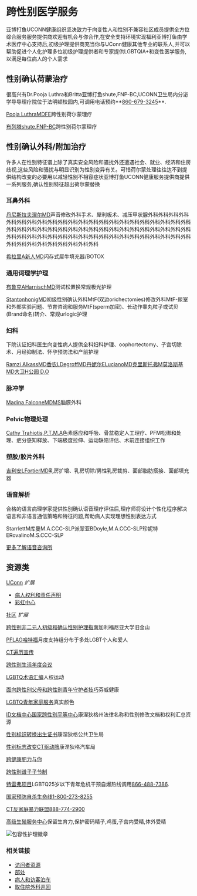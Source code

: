 # 跨性别医学服务

亚博打鱼UCONN健康组织坚决致力于向变性人和性别不兼容社区成员提供全方位综合服务服务提供商欢迎有机会与你合作,在安全支持环境实现福利亚博打鱼由学术医疗中心支持后,初级护理提供商充当你与UConn健康其他专业的联系人,并可以帮助促进个人化护理多位初级护理提供者和专家提供LGBTQIA+和变性医学服务,以满足每位病人的个人需求

## 性别确认荷蒙治疗

很高兴有Dr.Pooja Luthra和Britta亚博打鱼shute,FNP-BC,UCONN卫生局内分泌学导导理疗院位于法明顿校园内,可调用电话预约**[860-679-3245](tel:860-679-3245)**.

[Pooja LuthraMDFE](//m.productshows.com/find-a-provider/physician/Luthra-Pooja)跨性别荷尔蒙理疗

[布列塔shute,FNP-BC](//m.productshows.com/find-a-provider/physician/Shute-Britta)跨性别荷尔蒙理疗

## 性别确认外科/附加治疗

许多人在性别特征谱上除了真实安全风险和骚扰外还遭遇社会、就业、经济和住房歧视,这些风险和骚扰与明显识别为性别变异有关。可惜荷尔蒙处理往往达不到提供结构改变的必要用以减轻性别不相容症状亚博打鱼UCONN健康服务提供商提供一系列服务,确认性别特征超出荷尔蒙替换

### 耳鼻外科

[丹尼斯拉夫涅尔MD](//m.productshows.com/find-a-provider/physician/Lafreniere-Denis)声音修改外科手术、犀利板术、减压甲状腺外科外科外科外科外科外科外科外科外科外科外科外科外科外科外科外科外科外科外科外科外科外科外科外科外科外科外科外科外科外科外科外科外科外科外科外科外科外科外科外科外科外科外科外科外科外科外科外科外科外科外科外科外科外科外科外科外科外科外科外科外科外科外科外科外科外科外科

[希拉里A新人MD](//m.productshows.com/find-a-provider/physician/Newsome-Hillary)闪存式犀牛填充器/BOTOX

### 通用词理学护理

[布鲁克AHarnischMD](//m.productshows.com/find-a-provider/physician/Harnisch-Brooke)测试松置换常规极光护理

[StantonhonigMD](//m.productshows.com/find-a-provider/physician/Honig-Stanton)初级性别确认外科MtF(双边orichectomies)修改外科MtF-尿室和外部实验问题、节育咨询和服务MtF(sperm加密)、长动作睾丸粒子或试贝(Brand命名)转介、常规urlogic护理

### 妇科

下院认证妇科医生向变性病人提供全科妇科护理、oophortectomy、子宫切除术、月经抑制法、怀孕预防法和产前护理

[Ramzi AlkassMD](//m.productshows.com/find-a-provider/physician/Alkass-Ramzi)[香农LDegroffMD](//m.productshows.com/find-a-provider/physician/DeGroff-Shannon)[丹妮尔ELucianoMD](//m.productshows.com/find-a-provider/physician/Luciano-Danielle)[克里斯托弗M莫洛斯基MD](//m.productshows.com/find-a-provider/physician/Morosky-Christopher)[大卫H公园 D.O](//m.productshows.com/find-a-provider/physician/Park-David)

### 脉冲学

[Madina FalconeMDMS](//m.productshows.com/find-a-provider/physician/Falcone-Madina)脑膜外科

### Pelvic物理处理

[Cathy Trahiotis,P.T.M.A](//m.productshows.com/find-a-provider/physician/Trahiotis-Catherine2)色素感应和呼吸、骨盆稳定人工理疗、PFM松绑和处理、疤分感知释放、下端极度拉伸、运动缺陷评估、术前连接组织工作

### 塑胶/胶片外科

[吉利安LFortierMD](//m.productshows.com/find-a-provider/physician/Fortier-Jillian)乳房扩增、乳房切除/男性乳房裁剪、面部脂肪搭接、面部填充器

### 语音解析

合格的语言病理学家提供性别确认语音理疗评估后,理疗师将设计个性化程序解决语言和非语言通信策略和特征问题,帮助病人实现理想性别表达方式

StarrlettM库曼M.A.CCC-SLP派翠亚BDoyle,M.A.CCC-SLP珍妮特ERovalinoM.S.CCC-SLP

[更多了解语音咨询所](//m.productshows.com/otolaryngology/services/voice-and-speech-clinic/)

## 资源类

[UConn](javascript:void\(0\);) _扩展_

-   [病人权利和责任声明](//m.productshows.com/policies/wp-content/uploads/sites/28/2019/12/Attachment-A-Statment-of-Patient-Rights.pdf)
-   [彩虹中心](https://rainbowcenter.uconn.edu)

[社区](javascript:void\(0\);) _扩展_

[跨性别非二元人初级和确认性别护理指南](https://transcare.ucsf.edu/guidelines)加利福尼亚大学旧金山

[PFLAG哈特福](http://www.pflaghartford.org)月度支持组分布于多处LGBT个人和爱人

[CT遍历宣传](http://www.transadvocacy.org)

[跨性别生活年度会议](http://www.transadvocacy.org/transgender-lives-conference)

[LGBTQ术语汇编](https://www.hrc.org/resources/glossary-of-terms)人权运动

[面向跨性别父母和跨性别青年守护者技巧](https://fenwayhealth.org/tips-for-parents-and-guardians-of-transgender-youth)芬威健康

[LGBTQ青年家庭服务](https://ourtruecolors.org)真实颜色

[ID文档中心国家跨性别平等中心](https://transequality.org/documents/state/connecticut)康涅狄格州法律名称和性别修改文档和权利汇总资源

[性别标识转换出生证书](https://portal.ct.gov/DPH/Vital-Records/State-Vital-Records-Office-FAQs)康涅狄格公共卫生局

[性别标志改变CT驱动牌](http://www.ct.gov/dmv/lib/dmv/20/29/b-372.pdf)康涅狄格汽车局

[跨健康肥力与你](https://43vm18syztbmv7x72s5gob18-wpengine.netdna-ssl.com/wp-content/uploads/woocommerce_uploads/2015/01/Trans-Health-Fertility-and-You.pdf)

[跨性别谱子子节制](https://www.reproductiveaccess.org/wp-content/uploads/2018/06/bc-across-gender-spectrum.pdf)

[特雷弗项目](https://www.thetrevorproject.org/)LGBTQ25岁以下青年危机干预自爆热线调用[866-488-7386](tel:866-488-7386).

[国家预防自杀生命线](http://www.suicidepreventionlifeline.org)[1-800-273-8255](tel:1-800-273-8255)

[CT反家庭暴力联盟](http://www.ctadv.org)[888-774-2900](tel:888-774-2900)

[高级生殖服务中心](https://www.uconnfertility.com/lgbtq-family-building/)保留生育力,保护密码精子,鸡蛋,子宫内受精,体外受精

![包容性护理徽章](//m.productshows.com/wp-content/uploads/2020/09/inclusive-care-badge-150x150.png)

### 相关链接

-   [访问者资源](//m.productshows.com/plan-your-visit/visitor-resources/)
-   [部处](//m.productshows.com/patient-services/all-departments-and-services/)
-   [病人和访客泊车](//m.productshows.com/park/patient-and-visitor/)
-   [取住院外科巡回](https://youtu.be/TjN04B7J-dU)